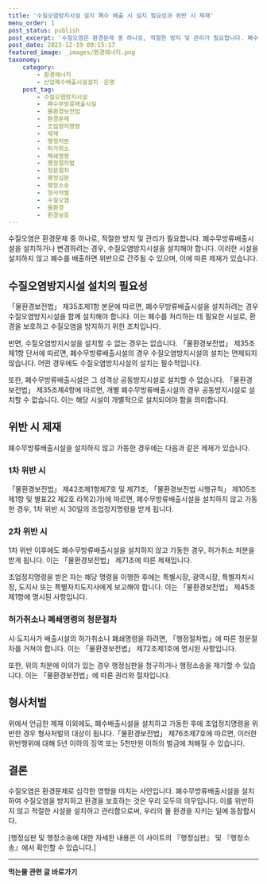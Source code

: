 ```yaml
---
title: '수질오염방지시설 설치 폐수 배출 시 설치 필요성과 위반 시 제재'
menu_order: 1
post_status: publish
post_excerpt: '수질오염은 환경문제 중 하나로, 적절한 방지 및 관리가 필요합니다. 폐수무방류배출시설을 설치하거나 변경하려는 경우, 수질오염방지시설을 설치해야 합니다. 이러한 시설을 설치하지 않고 폐수를 배출하면 위반으로 간주될 수 있으며, 이에 따른 제재가 있습니다.'
post_date: 2023-12-19 09:15:17
featured_image: _images/환경에너지.png
taxonomy:
    category:
        - 환경에너지
        - 산업폐수배출시설설치ㆍ운영
    post_tag:
        - 수질오염방지시설
        -  폐수무방류배출시설
        -  물환경보전법
        -  환경문제
        -  조업정지명령
        -  제재
        -  행정처분
        -  허가취소
        -  폐쇄명령
        -  행정절차법
        -  청문절차
        -  행정심판
        -  행정소송
        -  형사처벌
        -  수질오염
        -  물환경
        -  환경보호
---
```



수질오염은 환경문제 중 하나로, 적절한 방지 및 관리가 필요합니다. 폐수무방류배출시설을 설치하거나 변경하려는 경우, 수질오염방지시설을 설치해야 합니다. 이러한 시설을 설치하지 않고 폐수를 배출하면 위반으로 간주될 수 있으며, 이에 따른 제재가 있습니다.

## 수질오염방지시설 설치의 필요성

「물환경보전법」 제35조제1항 본문에 따르면, 폐수무방류배출시설을 설치하려는 경우 수질오염방지시설을 함께 설치해야 합니다. 이는 폐수를 처리하는 데 필요한 시설로, 환경을 보호하고 수질오염을 방지하기 위한 조치입니다.

반면, 수질오염방지시설을 설치할 수 없는 경우는 없습니다. 「물환경보전법」 제35조제1항 단서에 따르면, 폐수무방류배출시설의 경우 수질오염방지시설의 설치는 면제되지 않습니다. 어떤 경우에도 수질오염방지시설의 설치는 필수적입니다.

또한, 폐수무방류배출시설은 그 성격상 공동방지시설로 설치할 수 없습니다. 「물환경보전법」 제35조제4항에 따르면, 개별 폐수무방류배출시설의 경우 공동방지시설로 설치할 수 없습니다. 이는 해당 시설이 개별적으로 설치되어야 함을 의미합니다.

## 위반 시 제재

폐수무방류배출시설을 설치하지 않고 가동한 경우에는 다음과 같은 제재가 있습니다.

### 1차 위반 시

「물환경보전법」 제42조제1항제7호 및 제71조, 「물환경보전법 시행규칙」 제105조제1항 및 별표22 제2호 라목2)가)에 따르면, 폐수무방류배출시설을 설치하지 않고 가동한 경우, 1차 위반 시 30일의 조업정지명령을 받게 됩니다.

### 2차 위반 시

1차 위반 이후에도 폐수무방류배출시설을 설치하지 않고 가동한 경우, 허가취소 처분을 받게 됩니다. 이는 「물환경보전법」 제71조에 따른 제재입니다.

조업정지명령을 받은 자는 해당 명령을 이행한 후에는 특별시장, 광역시장, 특별자치시장, 도지사 또는 특별자치도지사에게 보고해야 합니다. 이는 「물환경보전법」 제45조제1항에 명시된 사항입니다.

### 허가취소나 폐쇄명령의 청문절차

시·도지사가 배출시설의 허가취소나 폐쇄명령을 하려면, 「행정절차법」에 따른 청문절차를 거쳐야 합니다. 이는 「물환경보전법」 제72조제1호에 명시된 사항입니다.

또한, 위의 처분에 이의가 있는 경우 행정심판을 청구하거나 행정소송을 제기할 수 있습니다. 이는 「물환경보전법」에 따른 권리와 절차입니다.

## 형사처벌

위에서 언급한 제재 이외에도, 폐수배출시설을 설치하고 가동한 후에 조업정지명령을 위반한 경우 형사처벌의 대상이 됩니다.「물환경보전법」 제76조제7호에 따르면, 이러한 위반행위에 대해 5년 이하의 징역 또는 5천만원 이하의 벌금에 처해질 수 있습니다.

## 결론

수질오염은 환경문제로 심각한 영향을 미치는 사안입니다. 폐수무방류배출시설을 설치하여 수질오염을 방지하고 환경을 보호하는 것은 우리 모두의 의무입니다. 이를 위반하지 않고 적절한 시설을 설치하고 관리함으로써, 우리의 물 환경을 지키는 일에 동참합시다.

[행정심판 및 행정소송에 대한 자세한 내용은 이 사이트의 『행정심판』 및 『행정소송』에서 확인할 수 있습니다.]
<!-- wp:separator -->
<hr class="wp-block-separator has-alpha-channel-opacity"/>
<!-- /wp:separator -->

<!-- wp:group {"backgroundColor":"base","layout":{"type":"constrained"}} -->
<div class="wp-block-group has-base-background-color has-background"><!-- wp:paragraph {"align":"center","fontSize":"medium"} -->
<p class="has-text-align-center has-large-font-size"><strong>먹는물 관련 글 바로가기</strong></p>
<!-- /wp:paragraph -->


<!-- wp:latest-posts
{"categories":[{"id":31331,"count":19,"description":"","link":"https://uknowlaw.com/category/%eb%a8%b9%eb%8a%94%eb%ac%bc/","name":"먹는물","slug":"먹는물","taxonomy":"category","parent":0,"meta":[],"_links":{"self":[{"href":"https://uknowlaw.com/wp-json/wp/v2/categories/31331"}],"collection":[{"href":"https://uknowlaw.com/wp-json/wp/v2/categories"}],"about":[{"href":"https://uknowlaw.com/wp-json/wp/v2/taxonomies/category"}],"wp:post_type":[{"href":"https://uknowlaw.com/wp-json/wp/v2/posts?categories=31331"}],"curies":[{"name":"wp","href":"https://api.w.org/{rel}","templated":true}]}}],"postsToShow":100,"excerptLength":28,"postLayout":"grid","columns":2,"featuredImageAlign":"left","featuredImageSizeSlug":"large","fontSize":"small"} /--></div>
<!-- /wp:group -->